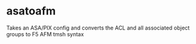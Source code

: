 asatoafm
========

Takes an ASA/PIX config and converts the ACL and all associated object groups to F5 AFM tmsh syntax
